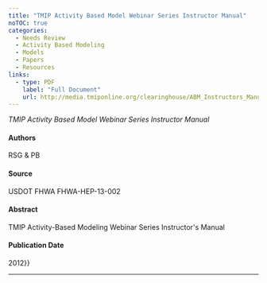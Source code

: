```yaml
---
title: "TMIP Activity Based Model Webinar Series Instructor Manual"
noTOC: true
categories:
  - Needs Review
  - Activity Based Modeling
  - Models
  - Papers
  - Resources
links:
  - type: PDF
    label: "Full Document"
    url: http://media.tmiponline.org/clearinghouse/ABM_Instructors_Manual/AB_Webinar_Complete.pdf
---
```


*TMIP Activity Based Model Webinar Series Instructor Manual*

#### Authors

RSG & PB

#### Source

USDOT FHWA FHWA-HEP-13-002

#### Abstract

TMIP Activity-Based Modeling Webinar Series Instructor's Manual

#### Publication Date

2012}}

------------------------------------------------------------------------



